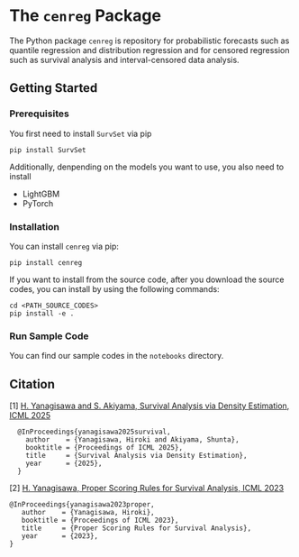 # The `cenreg` Package

The Python package `cenreg` is repository for probabilistic forecasts such as quantile regression and distribution regression and for censored regression such as survival analysis and interval-censored data analysis.


## Getting Started

### Prerequisites

You first need to install `SurvSet` via pip
```
pip install SurvSet
```

Additionally, denpending on the models you want to use, you also need to install
+ LightGBM
+ PyTorch

### Installation

You can install `cenreg` via pip:
```
pip install cenreg
```

If you want to install from the source code, after you download the source codes, you can install by using the following commands:
```
cd <PATH_SOURCE_CODES>
pip install -e .
```

### Run Sample Code

You can find our sample codes in the `notebooks` directory.


## Citation

[1] [H. Yanagisawa and S. Akiyama, Survival Analysis via Density Estimation, ICML 2025](https://icml.cc/virtual/2025/poster/43491)

```
  @InProceedings{yanagisawa2025survival,
    author    = {Yanagisawa, Hiroki and Akiyama, Shunta},
    booktitle = {Proceedings of ICML 2025},
    title     = {Survival Analysis via Density Estimation},
    year      = {2025},
  }
```

[2] [H. Yanagisawa, Proper Scoring Rules for Survival Analysis, ICML 2023](https://proceedings.mlr.press/v202/yanagisawa23a/yanagisawa23a.pdf)

```
@InProceedings{yanagisawa2023proper,
   author    = {Yanagisawa, Hiroki},
   booktitle = {Proceedings of ICML 2023},
   title     = {Proper Scoring Rules for Survival Analysis},
   year      = {2023},
}
```
